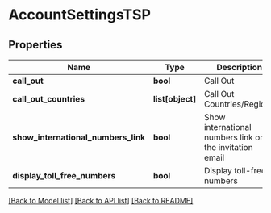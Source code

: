 # AccountSettingsTSP

## Properties
Name | Type | Description | Notes
------------ | ------------- | ------------- | -------------
**call_out** | **bool** | Call Out | [optional] 
**call_out_countries** | **list[object]** | Call Out Countries/Regions | [optional] 
**show_international_numbers_link** | **bool** | Show international numbers link on the invitation email | [optional] 
**display_toll_free_numbers** | **bool** | Display toll-free numbers | [optional] 

[[Back to Model list]](../README.md#documentation-for-models) [[Back to API list]](../README.md#documentation-for-api-endpoints) [[Back to README]](../README.md)

